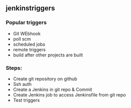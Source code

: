 ## jenkinstriggers


### Popular triggers
  - Git WEbhook
  - poll scm
  - scheduled jobs
  - remote triggers
  - build after other projects are built


### Steps:

  - Create git repository on github
  - Ssh auth
  - Create a Jenkins in git repo & Commit
  - Create Jenkins job to access Jenkinsfile from git repo
  - Test triggers
